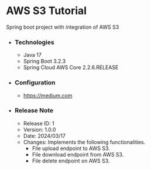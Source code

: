 # AWS S3 Tutorial
Spring boot project with integration of AWS S3

* ### Technologies
  * Java 17
  * Spring Boot 3.2.3
  * Spring Cloud AWS Core 2.2.6.RELEASE
  
* ### Configuration
  * https://medium.com
  
* ### Release Note

  * Release ID: 1
  * Version: 1.0.0
  * Date: 2024/03/17
  * Changes: Implements the following functionalities.
    * File upload endpoint to AWS S3.
    * File download endpoint from AWS S3.
    * File delete endpoint on AWS S3.
